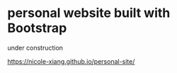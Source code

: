 # personal website built with Bootstrap
under construction

https://nicole-xiang.github.io/personal-site/
